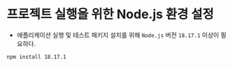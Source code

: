 # 프로젝트 실행을 위한 Node.js 환경 설정

- 애플리케이션 실행 및 테스트 패키지 설치를 위해 `Node.js` 버전 `18.17.1` 이상이 필요하다.

```shell
npm install 18.17.1
```